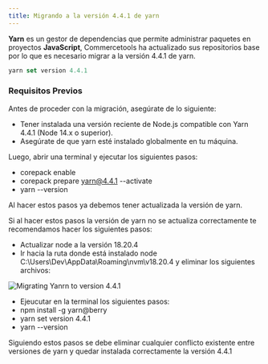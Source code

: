 ```yaml
---
title: Migrando a la versión 4.4.1 de yarn
---
```


**Yarn** es un gestor de dependencias que permite administrar paquetes en proyectos **JavaScript**, Commercetools ha actualizado sus repositorios base por lo que es necesario migrar a la versión 4.4.1 de yarn.

```ts
yarn set version 4.4.1
```

### Requisitos Previos

Antes de proceder con la migración, asegúrate de lo siguiente:

* Tener instalada una versión reciente de Node.js compatible con Yarn 4.4.1 (Node 14.x o superior).
* Asegúrate de que yarn esté instalado globalmente en tu máquina.

Luego, abrir una terminal y ejecutar los siguientes pasos:

* corepack enable
* corepack prepare yarn@4.4.1 --activate 
* yarn --version

Al hacer estos pasos ya debemos tener actualizada la versión de yarn.

Si al hacer estos pasos la versión de yarn no se actualiza correctamente te recomendamos hacer los siguientes pasos:

* Actualizar node a la versión 18.20.4
* Ir hacia la ruta donde está instalado node C:\Users\Dev\AppData\Roaming\nvm\v18.20.4 y eliminar los siguientes archivos:

<img src="/yarn/yarn.png" alt="Migrating Yanrn to version 4.4.1" />

* Ejeucutar en la terminal los siguientes pasos:
* npm install -g yarn@berry
* yarn set version 4.4.1
* yarn --version

Siguiendo estos pasos se debe eliminar cualquier conflicto existente entre versiones de yarn y quedar instalada correctamente la versión 4.4.1
